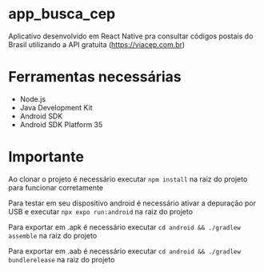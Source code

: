 # app_busca_cep
Aplicativo desenvolvido em React Native pra consultar códigos postais do Brasil utilizando a API gratuita (https://viacep.com.br)

# Ferramentas necessárias
- Node.js
- Java Development Kit
- Android SDK
- Android SDK Platform 35

# Importante
Ao clonar o projeto é necessário executar ```npm install``` na raiz do projeto para funcionar corretamente

Para testar em seu dispositivo android é necessário ativar a depuração por USB e executar ```npx expo run:android``` na raiz do projeto

Para exportar em .apk é necessário executar ```cd android && ./gradlew assemble``` na raiz do projeto

Para exportar em .aab é necessário executar ```cd android && ./gradlew bundlerelease``` na raiz do projeto
